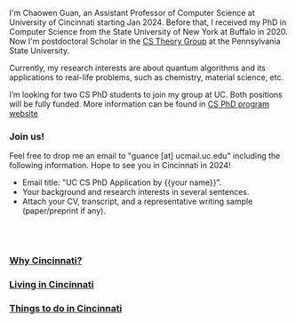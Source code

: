 <!--
postdoc at Penn State. working with Prof Sean Hallgren.
-->

I'm Chaowen Guan, an Assistant Professor of Computer Science at University of Cincinnati starting Jan 2024. Before that, I received my PhD in Computer Science from the State University of New York at Buffalo in 2020. Now I'm postdoctoral Scholar in the [CS Theory Group](https://theory.cse.psu.edu/) at the Pennsylvania State University.

Currently, my research interests are about quantum algorithms and its applications to real-life problems, such as chemistry, material science, etc.

I’m looking for two CS PhD students to join my group at UC. Both positions will be fully funded. More information can be found in [CS PhD program website](https://ceas.uc.edu/academics/departments/computer-science/degrees-programs/computer-science-engineering-phd.html)

### Join us! 
Feel free to drop me an email to "guance [at] ucmail.uc.edu" including the following information. Hope to see you in Cincinnati in 2024!
- Email title: "UC CS PhD Application by {{your name}}".
- Your background and research interests in several sentences.
- Attach your CV, transcript, and a representative writing sample (paper/preprint if any).

<br/><br/>
### [Why Cincinnati?](https://www.uc.edu/why-cincinnati.html)
### [Living in Cincinnati](https://www.uc.edu/news/articles/2022/04/living-in-cincinnati--what-we-love-about-life-in-the-queen-city.html)
### [Things to do in Cincinnati](https://med.uc.edu/education/education-resources/cincinnati)

<!-- 
Link to your favorite [subreddit](http://reddit.com). You can put a picture in, too. The code is already in, just name your picture `prof_pic.jpg` and put it in the `assets/img/` folder.

Put your address / P.O. box / other info right below your picture. You can also disable any these elements by editing `profile` property of the YAML header of your `_pages/about.md`. Edit `_bibliography/papers.bib` and Jekyll will render your [publications page](/al-folio/publications/) automatically.

Link to your social media connections, too. This theme is set up to use [Font Awesome icons](http://fortawesome.github.io/Font-Awesome/) and [Academicons](https://jpswalsh.github.io/academicons/), like the ones below. Add your Facebook, Twitter, LinkedIn, Google Scholar, or just disable all of them.
-->